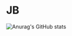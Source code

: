 # JB

![Anurag's GitHub stats](https://github-readme-stats.vercel.app/api?username=JJaeBeom&show_icons=true&theme=dark)
